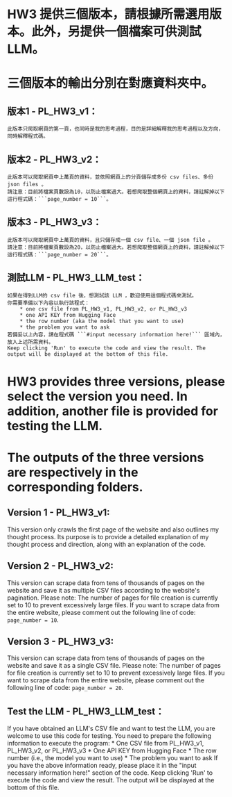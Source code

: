 # HW3 提供三個版本，請根據所需選用版本。此外，另提供一個檔案可供測試LLM。
# 三個版本的輸出分別在對應資料夾中。

## 版本1 - PL_HW3_v1：
    此版本只爬取網頁的第一頁，也同時是我的思考過程，目的是詳細解釋我的思考過程以及方向，同時解釋程式碼。

## 版本2 - PL_HW3_v2：
    此版本可以爬取網頁中上萬頁的資料，並依照網頁上的分頁儲存成多份 csv files、多份 json files 。
    請注意：目前將檔案頁數設為10，以防止檔案過大。若想爬取整個網頁上的資料，請註解掉以下這行程式碼：```page_number = 10```。

## 版本3 - PL_HW3_v3：
    此版本可以爬取網頁中上萬頁的資料，且只儲存成一個 csv file、一個 json file 。
    請注意：目前將檔案頁數設為20，以防止檔案過大。若想爬取整個網頁上的資料，請註解掉以下這行程式碼：```page_number = 20```。

## 測試LLM - PL_HW3_LLM_test：
    如果在得到LLM的 csv file 後，想測試該 LLM ，歡迎使用這個程式碼來測試。
    你需要準備以下內容以執行該程式：
        * one csv file from PL_HW3_v1, PL_HW3_v2, or PL_HW3_v3
        * one API KEY from Hugging Face
        * the row number (aka the model that you want to use)
        * the problem you want to ask
    若備妥以上內容，請在程式碼 ```#input necessary information here!``` 區域內，放入上述所需資料。
    Keep clicking 'Run' to execute the code and view the result. The output will be displayed at the bottom of this file.

# HW3 provides three versions, please select the version you need. In addition, another file is provided for testing the LLM.
# The outputs of the three versions are respectively in the corresponding folders.

## Version 1 - PL_HW3_v1:
This version only crawls the first page of the website and also outlines my thought process. Its purpose is to provide a detailed explanation of my thought process and direction, along with an explanation of the code.

## Version 2 - PL_HW3_v2:
This version can scrape data from tens of thousands of pages on the website and save it as multiple CSV files according to the website's pagination. Please note: The number of pages for file creation is currently set to 10 to prevent excessively large files. If you want to scrape data from the entire website, please comment out the following line of code: ```page_number = 10```.

## Version 3 - PL_HW3_v3:
This version can scrape data from tens of thousands of pages on the website and save it as a single CSV file. Please note: The number of pages for file creation is currently set to 10 to prevent excessively large files. If you want to scrape data from the entire website, please comment out the following line of code: ```page_number = 20```.

## Test the LLM - PL_HW3_LLM_test：
If you have obtained an LLM's CSV file and want to test the LLM, you are welcome to use this code for testing.
You need to prepare the following information to execute the program:
    * One CSV file from PL_HW3_v1, PL_HW3_v2, or PL_HW3_v3
    * One API KEY from Hugging Face
    * The row number (i.e., the model you want to use)
    * The problem you want to ask
If you have the above information ready, please place it in the "input necessary information here!" section of the code.
Keep clicking 'Run' to execute the code and view the result. The output will be displayed at the bottom of this file.

